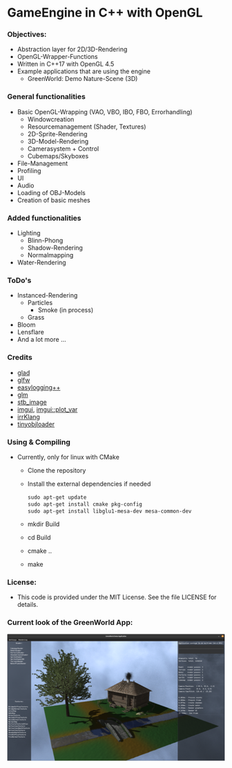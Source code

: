 # GameEngine in C++ with OpenGL

### Objectives:
   - Abstraction layer for 2D/3D-Rendering
   - OpenGL-Wrapper-Functions
   - Written in C++17 with OpenGL 4.5
   - Example applications that are using the engine
     - GreenWorld: Demo Nature-Scene (3D)   

### General functionalities
   - Basic OpenGL-Wrapping (VAO, VBO, IBO, FBO, Errorhandling)
     - Windowcreation
     - Resourcemanagement (Shader, Textures)
     - 2D-Sprite-Rendering
     - 3D-Model-Rendering
     - Camerasystem + Control
     - Cubemaps/Skyboxes
   - File-Management
   - Profiling
   - UI
   - Audio
   - Loading of OBJ-Models
   - Creation of basic meshes

### Added functionalities
   - Lighting
     - Blinn-Phong
     - Shadow-Rendering
     - Normalmapping
   - Water-Rendering


### ToDo's
   - Instanced-Rendering
     - Particles
       - Smoke (in process)
     - Grass
   - Bloom
   - Lensflare
   - And a lot more ...

### Credits
   - [glad](https://github.com/Dav1dde/glad)
   - [glfw](https://github.com/glfw/glfw)
   - [easylogging++](https://github.com/amrayn/easyloggingpp)
   - [glm](https://github.com/g-truc/glm)   
   - [stb_image](https://github.com/nothings/stb/blob/master/stb_image.h)   
   - [imgui](https://github.com/ocornut/imgui), [imgui::plot_var](https://github.com/ocornut/imgui/wiki/plot_var_example)
   - [irrKlang](https://www.ambiera.com/irrklang/)
   - [tinyobjloader](https://github.com/tinyobjloader/tinyobjloader)

### Using & Compiling
   - Currently, only for linux with CMake
      - Clone the repository
      - Install the external dependencies if needed
                     
            sudo apt-get update
            sudo apt-get install cmake pkg-config
            sudo apt-get install libglu1-mesa-dev mesa-common-dev  
     
      - mkdir Build
      - cd Build
      - cmake ..
      - make
            
### License:
   - This code is provided under the MIT License. See the file LICENSE for details.

### Current look of the GreenWorld App:
![GreenWorld](Res/Screenshots/GreenWorld/Screenshot_GW_020.png)